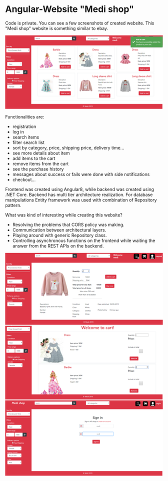 # Angular-Website "Medi shop"
Code is private. You can see a few screenshots of created website.
This "Medi shop" website is something similar to ebay.

![alt text](https://github.com/Dacili/Angular-Website/blob/master/notificationAddToCart.PNG)

Functionalities are:
- registration
- log in
- search items
- filter search list
- sort by category, price, shipping price, delivery time...
- see more details about item
- add items to the cart
- remove items from the cart
- see the purchase history
- messages about success or fails were done with side notifications
- checkout...

Frontend was created using Angular8, while backend was created using .NET Core. Backend has multi tier architecture realization. For database manipulations Entity framework was used with combination of Repository pattern. 

What was kind of interesting while creating this website?
- Resolving the problems that CORS policy was making.
- Communication between architectural layers.
- Playing around with generic Repository class.
- Controlling asynchronous functions on the frontend while waiting the answer from the REST APIs on the backend.

![alt text](https://github.com/Dacili/Angular-Website/blob/master/oneProductDetails.PNG)
![alt text](https://github.com/Dacili/Angular-Website/blob/master/cart.PNG)
![alt text](https://github.com/Dacili/Angular-Website/blob/master/signIn.PNG)
